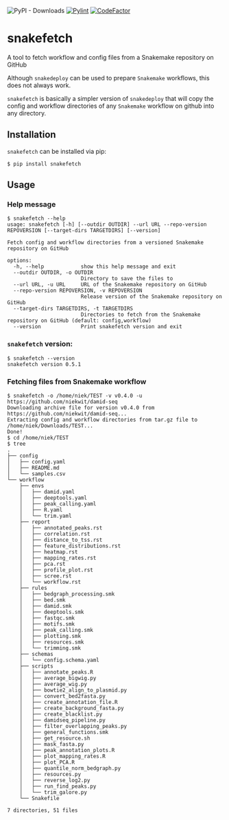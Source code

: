 ![PyPI - Downloads](https://img.shields.io/pypi/dm/snakefetch)
[![Pylint](https://github.com/niekwit/snakefetch/actions/workflows/pylint.yml/badge.svg)](https://github.com/niekwit/snakefetch/actions/workflows/pylint.yml)
[![CodeFactor](https://www.codefactor.io/repository/github/niekwit/snakefetch/badge)](https://www.codefactor.io/repository/github/niekwit/snakefetch)

# snakefetch
A tool to fetch workflow and config files from a Snakemake repository on GitHub

Although `snakedeploy` can be used to prepare `Snakemake` workflows, this does not always work.

`snakefetch` is basically a simpler version of `snakedeploy` that will copy the config and workflow directories of any `Snakemake` workflow on github into any directory.

## Installation

`snakefetch` can be installed via pip:

```shell
$ pip install snakefetch
```

## Usage

### Help message

```shell
$ snakefetch --help
usage: snakefetch [-h] [--outdir OUTDIR] --url URL --repo-version REPOVERSION [--target-dirs TARGETDIRS] [--version]

Fetch config and workflow directories from a versioned Snakemake repository on GitHub

options:
  -h, --help            show this help message and exit
  --outdir OUTDIR, -o OUTDIR
                        Directory to save the files to
  --url URL, -u URL     URL of the Snakemake repository on GitHub
  --repo-version REPOVERSION, -v REPOVERSION
                        Release version of the Snakemake repository on GitHub
  --target-dirs TARGETDIRS, -t TARGETDIRS
                        Directories to fetch from the Snakemake repository on GitHub (default: config,workflow)
  --version             Print snakefetch version and exit
```

### `snakefetch` version:

```shell
$ snakefetch --version
snakefetch version 0.5.1
```

### Fetching files from Snakemake workflow

```shell
$ snakefetch -o /home/niek/TEST -v v0.4.0 -u https://github.com/niekwit/damid-seq
Downloading archive file for version v0.4.0 from https://github.com/niekwit/damid-seq...
Extracting config and workflow directories from tar.gz file to /home/niek/Downloads/TEST...
Done!
$ cd /home/niek/TEST
$ tree
.
├── config
│   ├── config.yaml
│   ├── README.md
│   └── samples.csv
└── workflow
    ├── envs
    │   ├── damid.yaml
    │   ├── deeptools.yaml
    │   ├── peak_calling.yaml
    │   ├── R.yaml
    │   └── trim.yaml
    ├── report
    │   ├── annotated_peaks.rst
    │   ├── correlation.rst
    │   ├── distance_to_tss.rst
    │   ├── feature_distributions.rst
    │   ├── heatmap.rst
    │   ├── mapping_rates.rst
    │   ├── pca.rst
    │   ├── profile_plot.rst
    │   ├── scree.rst
    │   └── workflow.rst
    ├── rules
    │   ├── bedgraph_processing.smk
    │   ├── bed.smk
    │   ├── damid.smk
    │   ├── deeptools.smk
    │   ├── fastqc.smk
    │   ├── motifs.smk
    │   ├── peak_calling.smk
    │   ├── plotting.smk
    │   ├── resources.smk
    │   └── trimming.smk
    ├── schemas
    │   └── config.schema.yaml
    ├── scripts
    │   ├── annotate_peaks.R
    │   ├── average_bigwig.py
    │   ├── average_wig.py
    │   ├── bowtie2_align_to_plasmid.py
    │   ├── convert_bed2fasta.py
    │   ├── create_annotation_file.R
    │   ├── create_background_fasta.py
    │   ├── create_blacklist.py
    │   ├── damidseq_pipeline.py
    │   ├── filter_overlapping_peaks.py
    │   ├── general_functions.smk
    │   ├── get_resource.sh
    │   ├── mask_fasta.py
    │   ├── peak_annotation_plots.R
    │   ├── plot_mapping_rates.R
    │   ├── plot_PCA.R
    │   ├── quantile_norm_bedgraph.py
    │   ├── resources.py
    │   ├── reverse_log2.py
    │   ├── run_find_peaks.py
    │   └── trim_galore.py
    └── Snakefile

7 directories, 51 files
```
